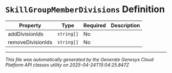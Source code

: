 # `SkillGroupMemberDivisions` Definition

| Property | Type | Required | Description |
|----------|------|----------|-------------|
| addDivisionIds | `string[]` | No |  |
| removeDivisionIds | `string[]` | No |  |

---

*This file was automatically generated by the Generate Genesys Cloud Platform API classes utility on 2025-04-24T15:04:25.847Z*